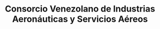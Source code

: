 ---
title: "Consorcio Venezolano de Industrias Aeronáuticas y Servicios Aéreos"
url: /santa-cruz-de-la-sierra/consorcio-venezolano-de-industrias-aeronauticas-y-servicios-aereos-via-santa-cruz-montero-guabira/
shop: agencia de viajes
---
